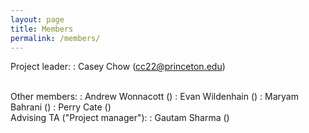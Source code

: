 ```yaml
---
layout: page
title: Members
permalink: /members/
---
```


Project leader:
: Casey Chow (<cc22@princeton.edu>)

<br>
Other members:
: Andrew Wonnacott (<ajw4@princeton.edu>)
: Evan Wildenhain (<mew2@princeton.edu>)
: Maryam Bahrani (<mbahrani@princeton.edu>)
: Perry Cate (<ncate@princeton.edu>)  

<br>
Advising TA ("Project manager"):
: Gautam Sharma (<gsharma@princeton.edu>)